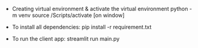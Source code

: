 - Creating virtual environment & activate the virtual environment
python -m venv <name-virtual-environment>
source <name-virtual-environment>/Scripts/activate [on window]

- To install all dependencies:
pip install -r requirement.txt

- To run the client app:
streamlit run main.py